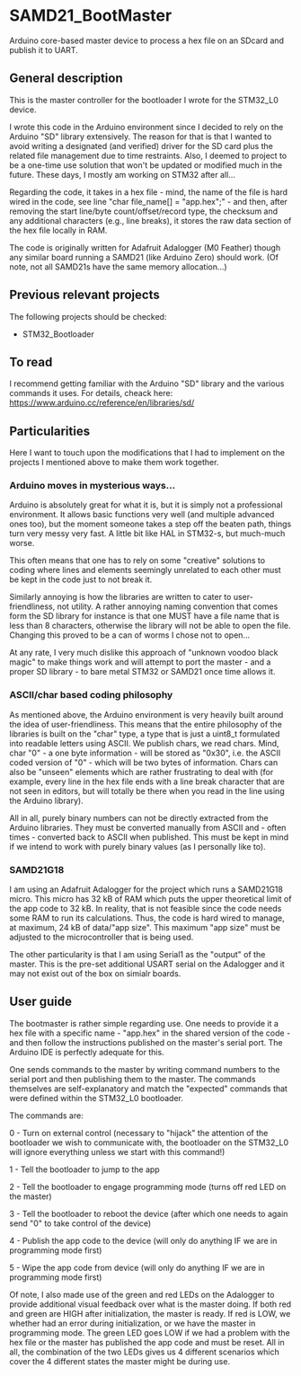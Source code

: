 # SAMD21_BootMaster
Arduino core-based master device to process a hex file on an SDcard and publish it to UART.

## General description
This is the master controller for the bootloader I wrote for the STM32_L0 device.

I wrote this code in the Arduino environment since I decided to rely on the Arduino "SD" library extensively. The reason for that is that I wanted to avoid writing a designated (and verified) driver for the SD card plus the related file management due to time restraints. Also, I deemed to project to be a one-time use solution that won't be updated or modified much in the future. These days, I mostly am working on STM32 after all...

Regarding the code, it takes in a hex file - mind, the name of the file is hard wired in the code, see line "char file_name[] = "app.hex";" - and then, after removing the start line/byte count/offset/record type, the checksum and any additional characters (e.g., line breaks), it stores the raw data section of the hex file locally in RAM.

The code is originally written for Adafruit Adalogger (M0 Feather) though any similar board running a SAMD21 (like Arduino Zero) should work. (Of note, not all SAMD21s have the same memory allocation...)

## Previous relevant projects
The following projects should be checked:
-	STM32_Bootloader

## To read
I recommend getting familiar with the Arduino "SD" library and the various commands it uses. For details, cheack here: https://www.arduino.cc/reference/en/libraries/sd/

## Particularities
Here I want to touch upon the modifications that I had to implement on the projects I mentioned above to make them work together.

### Arduino moves in mysterious ways...
Arduino is absolutely great for what it is, but it is simply not a professional environment. It allows basic functions very well (and multiple advanced ones too), but the moment someone takes a step off the beaten path, things turn very messy very fast. A little bit like HAL in STM32-s, but much-much worse.

This often means that one has to rely on some "creative" solutions to coding where lines and elements seemingly unrelated to each other must be kept in the code just to not break it.

Similarly annoying is how the libraries are written to cater to user-friendliness, not utility. A rather annoying naming convention that comes form the SD library for instance is that one MUST have a file name that is less than 8 characters, otherwise the library will not be able to open the file. Changing this proved to be a can of worms I chose not to open...

At any rate, I very much dislike this approach of "unknown voodoo black magic" to make things work and will attempt to port the master - and a proper SD library - to bare metal STM32 or SAMD21 once time allows it.

### ASCII/char based coding philosophy
As mentioned above, the Arduino environment is very heavily built around the idea of user-friendliness. This means that the entire philosophy of the libraries is built on the "char" type, a type that is just a uint8_t formulated into readable letters using ASCII. We publish chars, we read chars. Mind, char "0" - a one byte information - will be stored as "0x30", i.e. the ASCII coded version of "0" - which will be two bytes of information. Chars can also be "unseen" elements which are rather frustrating to deal with (for example, every line in the hex file ends with a line break character that are not seen in editors, but will totally be there when you read in the line using the Arduino library).

All in all, purely binary numbers can not be directly extracted from the Arduino libraries. They must be converted manually from ASCII and - often times - converted back to ASCII when published. This must be kept in mind if we intend to work with purely binary values (as I personally like to).

### SAMD21G18
I am using an Adafruit Adalogger for the project which runs a SAMD21G18 micro. This micro has 32 kB of RAM which puts the upper theoretical limit of the app code to 32 kB. In reality, that is not feasible since the code needs some RAM to run its calculations. Thus, the code is hard wired to manage, at maximum, 24 kB of data/"app size". This maximum "app size" must be adjusted to the microcontroller that is being used.

The other particularity is that I am using Serial1 as the "output" of the master. This is the pre-set additional USART serial on the Adalogger and it may not exist out of the box on simialr boards.

## User guide
The bootmaster is rather simple regarding use. One needs to provide it a hex file with a specific name - "app.hex" in the shared version of the code - and then follow the instructions published on the master's serial port. The Arduino IDE is perfectly adequate for this.

One sends commands to the master by writing command numbers to the serial port and then publishing them to the master. The commands themselves are self-explanatory and match the "expected" commands that were defined within the STM32_L0 bootloader.

The commands are:

0 - Turn on external control (necessary to "hijack" the attention of the bootloader we wish to communicate with, the bootloader on the STM32_L0 will ignore everything unless we start with this command!)

1 - Tell the bootloader to jump to the app

2 - Tell the bootloader to engage programming mode (turns off red LED on the master)

3 - Tell the bootloader to reboot the device (after which one needs to again send "0" to take control of the device)

4 - Publish the app code to the device (will only do anything IF we are in programming mode first)

5 - Wipe the app code from device (will only do anything IF we are in programming mode first)

Of note, I also made use of the green and red LEDs on the Adalogger to provide additional visual feedback over what is the master doing. If both red and green are HIGH after initialization, the master is ready. If red is LOW, we whether had an error during initialization, or we have the master in programming mode. The green LED goes LOW if we had a problem with the hex file or the master has published the app code and must be reset. All in all, the combination of the two LEDs gives us 4 different scenarios which cover the 4 different states the master might be during use.
